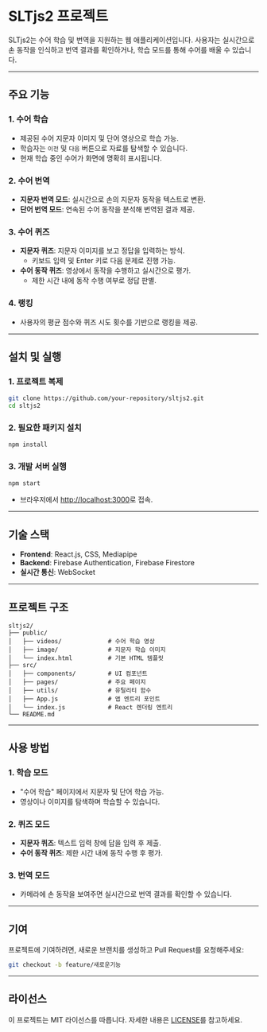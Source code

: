 # SLTjs2 프로젝트

SLTjs2는 수어 학습 및 번역을 지원하는 웹 애플리케이션입니다. 사용자는 실시간으로 손 동작을 인식하고 번역 결과를 확인하거나, 학습 모드를 통해 수어를 배울 수 있습니다.

---

## 주요 기능

### 1. **수어 학습**

- 제공된 수어 지문자 이미지 및 단어 영상으로 학습 가능.
- 학습자는 `이전` 및 `다음` 버튼으로 자료를 탐색할 수 있습니다.
- 현재 학습 중인 수어가 화면에 명확히 표시됩니다.

### 2. **수어 번역**

- **지문자 번역 모드**: 실시간으로 손의 지문자 동작을 텍스트로 변환.
- **단어 번역 모드**: 연속된 수어 동작을 분석해 번역된 결과 제공.

### 3. **수어 퀴즈**

- **지문자 퀴즈**: 지문자 이미지를 보고 정답을 입력하는 방식.
  - 키보드 입력 및 Enter 키로 다음 문제로 진행 가능.
- **수어 동작 퀴즈**: 영상에서 동작을 수행하고 실시간으로 평가.
  - 제한 시간 내에 동작 수행 여부로 정답 판별.

### 4. **랭킹**

- 사용자의 평균 점수와 퀴즈 시도 횟수를 기반으로 랭킹을 제공.

---

## 설치 및 실행

### 1. **프로젝트 복제**

```bash
git clone https://github.com/your-repository/sltjs2.git
cd sltjs2
```

### 2. **필요한 패키지 설치**

```bash
npm install
```

### 3. **개발 서버 실행**

```bash
npm start
```

- 브라우저에서 [http://localhost:3000](http://localhost:3000)로 접속.

---

## 기술 스택

- **Frontend**: React.js, CSS, Mediapipe
- **Backend**: Firebase Authentication, Firebase Firestore
- **실시간 통신**: WebSocket

---

## 프로젝트 구조

```
sltjs2/
├── public/
│   ├── videos/             # 수어 학습 영상
│   ├── image/              # 지문자 학습 이미지
│   └── index.html          # 기본 HTML 템플릿
├── src/
│   ├── components/         # UI 컴포넌트
│   ├── pages/              # 주요 페이지
│   ├── utils/              # 유틸리티 함수
│   ├── App.js              # 앱 엔트리 포인트
│   └── index.js            # React 렌더링 엔트리
└── README.md
```

---

## 사용 방법

### 1. **학습 모드**

- "수어 학습" 페이지에서 지문자 및 단어 학습 가능.
- 영상이나 이미지를 탐색하며 학습할 수 있습니다.

### 2. **퀴즈 모드**

- **지문자 퀴즈**: 텍스트 입력 창에 답을 입력 후 제출.
- **수어 동작 퀴즈**: 제한 시간 내에 동작 수행 후 평가.

### 3. **번역 모드**

- 카메라에 손 동작을 보여주면 실시간으로 번역 결과를 확인할 수 있습니다.

---

## 기여

프로젝트에 기여하려면, 새로운 브랜치를 생성하고 Pull Request를 요청해주세요:

```bash
git checkout -b feature/새로운기능
```

---

## 라이선스

이 프로젝트는 MIT 라이선스를 따릅니다. 자세한 내용은 [LICENSE](LICENSE)를 참고하세요.
